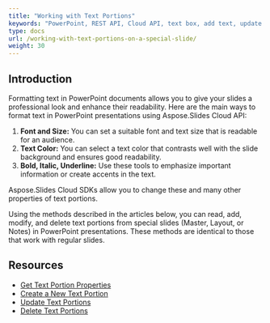 ```yaml
---
title: "Working with Text Portions"
keywords: "PowerPoint, REST API, Cloud API, text box, add text, update text, delete text, format text, text formatting"
type: docs
url: /working-with-text-portions-on-a-special-slide/
weight: 30
---
```


## **Introduction**

Formatting text in PowerPoint documents allows you to give your slides a professional look and enhance their readability. Here are the main ways to format text in PowerPoint presentations using Aspose.Slides Cloud API:

1. **Font and Size:** You can set a suitable font and text size that is readable for an audience.
2. **Text Color:** You can select a text color that contrasts well with the slide background and ensures good readability.
3. **Bold, Italic, Underline:** Use these tools to emphasize important information or create accents in the text.

Aspose.Slides Cloud SDKs allow you to change these and many other properties of text portions.

Using the methods described in the articles below, you can read, add, modify, and delete text portions from special slides (Master, Layout, or Notes) in PowerPoint presentations. These methods are identical to those that work with regular slides.

## **Resources**

- [Get Text Portion Properties](/slides/get-text-portion-properties-from-a-special-slide/)
- [Create a New Text Portion](/slides/create-a-new-text-portion-on-a-special-slide/)
- [Update Text Portions](/slides/update-text-portions-on-a-special-slide/)
- [Delete Text Portions](/slides/delete-text-portions-on-a-special-slide/)
